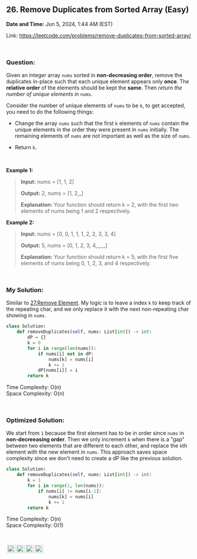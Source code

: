 ## 26. Remove Duplicates from Sorted Array (Easy)
**Date and Time:** Jun 5, 2024, 1:44 AM (EST)

Link: https://leetcode.com/problems/remove-duplicates-from-sorted-array/

<br>

### Question:
Given an integer array `nums` sorted in __non-decreasing order__, remove the duplicates in-place such that each unique element appears only __once__. The __relative order__ of the elements should be kept the __same__. Then _return the number of unique elements in_ `nums`.

Consider the number of unique elements of `nums` to be `k`, to get accepted, you need to do the following things:

- Change the array `nums` such that the first `k` elements of `nums` contain the unique elements in the order they were present in `nums` initially. The remaining elements of `nums` are not important as well as the size of `nums`.

- Return `k`.

<br>

**Example 1:**
> **Input:** nums = [1, 1, 2]
> 
> **Output:** 2, nums = [1, 2,_]
>
> **Explanation:** Your function should return k = 2, with the first two elements of nums being 1 and 2 respectively.

**Example 2:**
> **Input:** nums = [0, 0, 1, 1, 1, 2, 2, 3, 3, 4]
> 
> **Output:** 5, nums = [0, 1, 2, 3, 4,_,_,_,_,_]
>
> **Explanation:** Your function should return k = 5, with the first five elements of nums being 0, 1, 2, 3, and 4 respectively.

<br>

### My Solution:
Similar to [27.Remove Element](27.Remove_Element_(Easy).md). My logic is to leave a index `k` to keep track of the repeating char, and we only replace it with the next non-repeating char showing in `nums`.
```python
class Solution:
    def removeDuplicates(self, nums: List[int]) -> int:
        dP = {}
        k = 0
        for i in range(len(nums)):
            if nums[i] not in dP:
                nums[k] = nums[i]
                k += 1
            dP[nums[i]] = i
        return k
```
Time Complexity: O(n) <br>
Space Complexity: O(n)

<br>

### Optimized Solution:
We start from `1` because the first element has to be in order since `nums` in __non-decreeasing order__. Then we only increment `k` when there is a "gap" between two elements that are different to each other, and replace the `k`th element with the new element in `nums`. This approach saves space complexity since we don't need to create a dP like the previous solution.
```python
class Solution:
    def removeDuplicates(self, nums: List[int]) -> int:
        k = 1
        for i in range(1, len(nums)):
            if nums[i] != nums[i-1]:
                nums[k] = nums[i]
                k += 1
        return k
```
Time Complexity: O(n) <br>
Space Complexity: O(1)

<br>

<img style="height:22px!important;margin-left:3px;vertical-align:text-bottom;" src="https://mirrors.creativecommons.org/presskit/icons/cc.svg?ref=chooser-v1" alt="CC BY-NC-SA" title="CC BY-NC-SA"><img style="height:22px!important;margin-left:3px;vertical-align:text-bottom;" src="https://mirrors.creativecommons.org/presskit/icons/by.svg?ref=chooser-v1" alt="BY: credit must be given to the creator" title="BY: credit must be given to the creator"><img style="height:22px!important;margin-left:3px;vertical-align:text-bottom;" src="https://mirrors.creativecommons.org/presskit/icons/nc.svg?ref=chooser-v1" alt="NC: Only noncommercial uses of the work are permitted" title="NC: Only noncommercial uses of the work are permitted"><img style="height:22px!important;margin-left:3px;vertical-align:text-bottom;" src="https://mirrors.creativecommons.org/presskit/icons/sa.svg?ref=chooser-v1" alt="SA: Adaptations must be shared under the same terms" title="SA: Adaptations must be shared under the same terms">